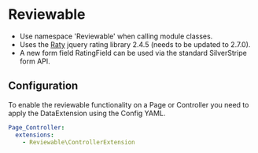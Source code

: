 # Reviewable

 - Use namespace 'Reviewable' when calling module classes.
 - Uses the [Raty](https://github.com/wbotelhos/raty) jquery rating library 2.4.5 (needs to be updated to 2.7.0). 
 - A new form field RatingField can be used via the standard SilverStripe form API.
 
## Configuration
 
 To enable the reviewable functionality on a Page or Controller you need to apply the DataExtension using the Config YAML.
 
 ```yaml
 Page_Controller:
   extensions:
     - Reviewable\ControllerExtension
 ```
 